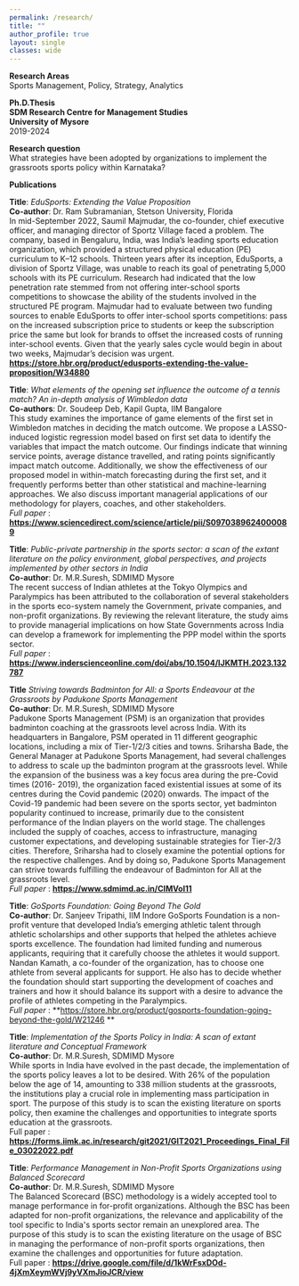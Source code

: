 ```yaml
---
permalink: /research/
title: ""
author_profile: true
layout: single
classes: wide
---
```

**Research Areas**  
Sports Management, Policy, Strategy, Analytics 

**Ph.D.Thesis**  
**SDM Research Centre for Management Studies**  
**University of Mysore**  
2019-2024

**Research question**     
What strategies have been adopted by organizations to implement the grassroots sports policy within Karnataka?  

**Publications**      

**Title**: *EduSports: Extending the Value Proposition*  
**Co-author**: Dr. Ram Subramanian, Stetson University, Florida  
In mid-September 2022, Saumil Majmudar, the co-founder, chief executive officer, and managing director of Sportz Village faced a problem. The company, based in Bengaluru, India, was India’s leading sports education organization, which provided a structured physical education (PE) curriculum to K–12 schools. Thirteen years after its inception, EduSports, a division of Sportz Village, was unable to reach its goal of penetrating 5,000 schools with its PE curriculum. Research had indicated that the low penetration rate stemmed from not offering inter-school sports competitions to showcase the ability of the students involved in the structured PE program. Majmudar had to evaluate between two funding sources to enable EduSports to offer inter-school sports competitions: pass on the increased subscription price to students or keep the subscription price the same but look for brands to offset the increased costs of running inter-school events. Given that the yearly sales cycle would begin in about two weeks, Majmudar’s decision was urgent. 
**https://store.hbr.org/product/edusports-extending-the-value-proposition/W34880**

**Title**: *What elements of the opening set influence the outcome of a tennis match? An in-depth analysis of Wimbledon data*   
**Co-authors**: Dr. Soudeep Deb, Kapil Gupta, IIM Bangalore  
This study examines the importance of game elements of the first set in Wimbledon matches in deciding the match outcome. We propose a LASSO-induced logistic regression model based on first set data to identify the variables that impact the match outcome. Our findings indicate that winning service points, average distance travelled, and rating points significantly impact match outcome. Additionally, we show the effectiveness of our proposed model in within-match forecasting during the first set, and it frequently performs better than other statistical and machine-learning approaches. We also discuss important managerial applications of our methodology for players, coaches, and other stakeholders.  
*Full paper* : **https://www.sciencedirect.com/science/article/pii/S0970389624000089**

**Title**: *Public-private partnership in the sports sector: a scan of the extant literature on the policy environment, global perspectives, and projects implemented by other sectors in India*  
**Co-author**: Dr. M.R.Suresh, SDMIMD Mysore  
The recent success of Indian athletes at the Tokyo Olympics and Paralympics has been attributed to the collaboration of several stakeholders in the sports eco-system namely the Government, private companies, and non-profit organizations. By reviewing the relevant literature, the study aims to provide managerial implications on how State Governments across India can develop a framework for implementing the PPP model within the sports sector.  
*Full paper* : **https://www.inderscienceonline.com/doi/abs/10.1504/IJKMTH.2023.132787**  

**Title** *Striving towards Badminton for All: a Sports Endeavour at the Grassroots by Padukone Sports Management*  
**Co-author**: Dr. M.R.Suresh, SDMIMD Mysore  
Padukone Sports Management (PSM) is an organization that provides badminton coaching at the grassroots level across India. With its headquarters in Bangalore, PSM operated in 11 different geographic locations, including a mix of Tier-1/2/3 cities and towns. Sriharsha Bade, the General Manager at Padukone Sports Management, had several challenges to address to scale up the badminton program at the grassroots level. While the expansion of the business was a key focus area during the pre-Covid times (2016- 2019), the organization faced existential issues at some of its centres during the Covid pandemic (2020) onwards. The impact of the Covid-19 pandemic had been severe on the sports sector, yet badminton popularity continued to increase, primarily due to the consistent performance of the Indian players on the world stage. The challenges included the supply of coaches, access to infrastructure, managing customer expectations, and developing sustainable strategies for Tier-2/3 cities. Therefore, Sriharsha had to closely examine the potential options for the respective challenges. And by doing so, Padukone Sports Management can strive towards fulfilling the endeavour of Badminton for All at the grassroots level.   
*Full paper* : **https://www.sdmimd.ac.in/CIMVol11**

**Title**: *GoSports Foundation: Going Beyond The Gold*  
**Co-author**: Dr. Sanjeev Tripathi, IIM Indore
GoSports Foundation is a non-profit venture that developed India’s emerging athletic talent through athletic scholarships and other supports that helped the athletes achieve sports excellence. The foundation had limited funding and numerous applicants, requiring that it carefully choose the athletes it would support. Nandan Kamath, a co-founder of the organization, has to choose one athlete from several applicants for support. He also has to decide whether the foundation should start supporting the development of coaches and trainers and how it should balance its support with a desire to advance the profile of athletes competing in the Paralympics.  
*Full paper* : **https://store.hbr.org/product/gosports-foundation-going-beyond-the-gold/W21246 **
 
**Title**: *Implementation of the Sports Policy in India: A scan of extant literature and Conceptual Framework*   
**Co-author**: Dr. M.R.Suresh, SDMIMD Mysore  
While sports in India have evolved in the past decade, the implementation of the sports policy leaves a lot to be desired. With 26% of the population below the age of 14, amounting to 338 million students at the grassroots, the institutions play a crucial role in implementing mass participation in sport. The purpose of this study is to scan the existing literature on sports policy, then examine the challenges and opportunities to integrate sports education at the grassroots.   
Full paper : **https://forms.iimk.ac.in/research/git2021/GIT2021_Proceedings_Final_File_03022022.pdf** 

**Title**: *Performance Management in Non-Profit Sports Organizations using Balanced Scorecard*  
**Co-author**: Dr. M.R.Suresh, SDMIMD Mysore  
The Balanced Scorecard (BSC) methodology is a widely accepted tool to manage performance in for-profit organizations. Although the BSC has been adapted for non-profit organizations, the relevance and applicability of the tool specific to India's sports sector remain an unexplored area. The purpose of this study is to scan the existing literature on the usage of BSC in managing the performance of non-profit sports organizations, then examine the challenges and opportunities for future adaptation.   
Full paper : **https://drive.google.com/file/d/1kWrFsxDOd-4jXmXeymWVj9yVXmJioJCR/view**
